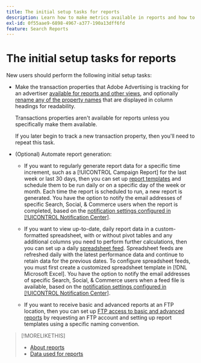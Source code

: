 ```yaml
---
title: The initial setup tasks for reports
description: Learn how to make metrics available in reports and how to automate reports.
exl-id: 0f55aae9-6898-4967-a377-190a13dff6fd
feature: Search Reports
---
```

# The initial setup tasks for reports

New users should perform the following initial setup tasks:

* Make the transaction properties that Adobe Advertising is tracking for an advertiser [available for reports and other views](/help/search-social-commerce/admin/transaction-properties/transaction-property-edit-available.md), and optionally [rename any of the property names](/help/search-social-commerce/admin/transaction-properties/transaction-property-edit-display-name.md) that are displayed in column headings for readability.
  
  Transactions properties aren't available for reports unless you specifically make them available.
  
  If you later begin to track a new transaction property, then you'll need to repeat this task.

* (Optional) Automate report generation:
   
   * If you want to regularly generate report data for a specific time increment, such as a [!UICONTROL Campaign Report] for the last week or last 30 days, then you can set up [report templates](/help/search-social-commerce/reports/automation/templates/template-about.md) and schedule them to be run daily or on a specific day of the week or month. Each time the report is scheduled to run, a new report is generated. You have the option to notify the email addresses of specific Search, Social, & Commerce users when the report is completed, based on the [notification settings configured in [!UICONTROL Notification Center]](/help/search-social-commerce/notifications/notification-about.md).
   
   * If you want to view up-to-date, daily report data in a custom-formatted spreadsheet, with or without pivot tables and any additional columns you need to perform further calculations, then you can set up a daily [spreadsheet feed](/help/search-social-commerce/reports/automation/spreadsheet-feeds/spreadsheet-feed-about.md). Spreadsheet feeds are refreshed daily with the latest performance data and continue to retain data for the previous dates. To configure spreadsheet feeds, you must first create a customized spreadsheet template in [!DNL Microsoft Excel]. You have the option to notify the email addresses of specific Search, Social, & Commerce users when a feed file is available, based on the [notification settings configured in [!UICONTROL Notification Center]](/help/search-social-commerce/notifications/notification-about.md).
   
   * If you want to receive basic and advanced reports at an FTP location, then you can set up [FTP access to basic and advanced reports](/help/search-social-commerce/reports/automation/ftp-reports.md) by requesting an FTP account and setting up report templates using a specific naming convention.

>[!MORELIKETHIS]
>
>* [About reports](report-about.md)
>* [Data used for reports](data-used-for-reports.md)

